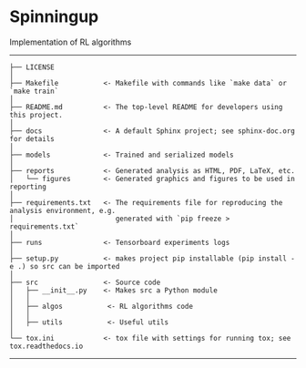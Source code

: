 Spinningup
==============================

Implementation of RL algorithms

------------

    ├── LICENSE
    │
    ├── Makefile           <- Makefile with commands like `make data` or `make train`
    │
    ├── README.md          <- The top-level README for developers using this project.
    │
    ├── docs               <- A default Sphinx project; see sphinx-doc.org for details
    │
    ├── models             <- Trained and serialized models
    │
    ├── reports            <- Generated analysis as HTML, PDF, LaTeX, etc.
    │   └── figures        <- Generated graphics and figures to be used in reporting
    │
    ├── requirements.txt   <- The requirements file for reproducing the analysis environment, e.g.
    │                         generated with `pip freeze > requirements.txt`
    │                         
    ├── runs               <- Tensorboard experiments logs
    │
    ├── setup.py           <- makes project pip installable (pip install -e .) so src can be imported
    │  
    ├── src                <- Source code
    │   ├── __init__.py    <- Makes src a Python module
    │   │
    │   ├── algos           <- RL algorithms code
    │   │
    │   ├── utils           <- Useful utils
    │
    └── tox.ini            <- tox file with settings for running tox; see tox.readthedocs.io


--------

